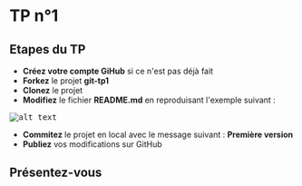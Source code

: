 # TP n°1

## Etapes du TP

* **Créez votre compte GiHub** si ce n'est pas déjà fait
* **Forkez** le projet **git-tp1**
* **Clonez** le projet
* **Modifiez** le fichier **README.md** en reproduisant l'exemple suivant : 

<kbd>![alt text](https://github.com/DiginamicFormation/git-tp1/blob/main/resources/Template.png)</kbd>

* **Commitez** le projet en local avec le message suivant : **Première version**
* **Publiez** vos modifications sur GitHub

## Présentez-vous
